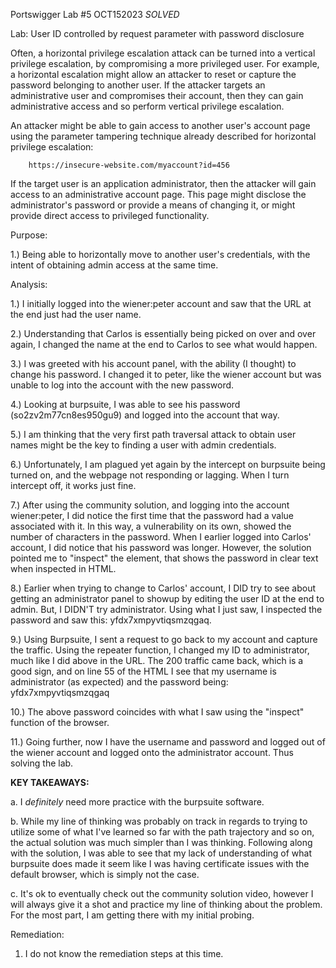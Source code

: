 Portswigger Lab #5 OCT152023 *SOLVED*

Lab: User ID controlled by request parameter with password disclosure 
    
Often, a horizontal privilege escalation attack can be turned into a vertical privilege escalation, by compromising a more privileged user. For example, a horizontal escalation might allow an attacker to reset or capture the password belonging to another user. If the attacker targets an administrative user and compromises their account, then they can gain administrative access and so perform vertical privilege escalation.

An attacker might be able to gain access to another user's account page using the parameter tampering technique already described for horizontal privilege escalation:

        https://insecure-website.com/myaccount?id=456

If the target user is an application administrator, then the attacker will gain access to an administrative account page. This page might disclose the administrator's password or provide a means of changing it, or might provide direct access to privileged functionality.


Purpose: 

1.) Being able to horizontally move to another user's credentials, with the intent of obtaining admin access at the same time.

Analysis: 
    
1.) I initially logged into the wiener:peter account and saw that the URL at the end just had the user name. 

2.) Understanding that Carlos is essentially being picked on over and over again, I changed the name at the end to Carlos to see what would happen.

3.) I was greeted with his account panel, with the ability (I thought) to change his password. I changed it to peter, like the wiener account but was unable to log into the account with the new password. 

4.) Looking at burpsuite, I was able to see his password (so2zv2m77cn8es950gu9) and logged into the account that way. 

5.) I am thinking that the very first path traversal attack to obtain user names might be the key to finding a user with admin credentials.

6.) Unfortunately, I am plagued yet again by the intercept on burpsuite being turned on, and the webpage not responding or lagging. When I turn intercept off, it works just fine.

7.) After using the community solution, and logging into the account wiener:peter, I did notice the first time that the password had a value associated with it. In this way, a vulnerability on its own, showed the number of characters in the password. When I earlier logged into Carlos' account, I did notice that his password was longer. However, the solution pointed me to "inspect" the element, that shows the password in clear text when inspected in HTML.

8.) Earlier when trying to change to Carlos' account, I DID try to see about getting an administrator panel to showup by editing the user ID at the end to admin. But, I DIDN'T try administrator. Using what I just saw, I inspected the password and saw this: yfdx7xmpyvtiqsmzqgaq.

9.) Using Burpsuite, I sent a request to go back to my account and capture the traffic. Using the repeater function, I changed my ID to administrator, much like I did above in the URL. The 200 traffic came back, which is a good sign, and on line 55 of the HTML I see that my username is administrator (as expected) and the password being: yfdx7xmpyvtiqsmzqgaq 

10.) The above password coincides with what I saw using the "inspect" function of the browser.

11.) Going further, now I have the username and password and logged out of the wiener account and logged onto the administrator account. Thus solving the lab. 

<b>KEY TAKEAWAYS:</b>

a. I *definitely* need more practice with the burpsuite software.
        
b. While my line of thinking was probably on track in regards to trying to utilize some of what I've learned so far with the path trajectory and so on, the actual solution was much simpler than I was thinking. Following along with the solution, I was able to see that my lack of understanding of what burpsuite does made it seem like I was having certificate issues with the default browser, which is simply not the case. 
        
c. It's ok to eventually check out the community solution video, however I will always give it a shot and practice my line of thinking about the problem. For the most part, I am getting there with my initial probing.

Remediation: 
    
1. I do not know the remediation steps at this time.

